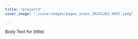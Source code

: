 ```yaml
---
title: "project3"
cover_image: "./coverimages/pages_scans_20241202_0007.jpeg"

---
```

Body Text for {title}
